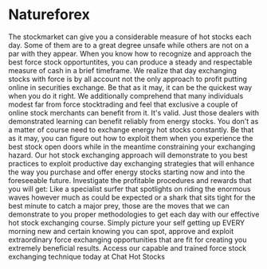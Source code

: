 # Natureforex
The stockmarket can give you a considerable measure of hot stocks each day. Some of them are to a great degree unsafe while others are not on a par with they appear. When you know how to recognize and approach the best force stock opportuntites, you can produce a steady and respectable measure of cash in a brief timeframe.   We realize that day exchanging stocks with force is by all account not the only approach to profit putting online in securities exchange. Be that as it may, it can be the quickest way when you do it right. We additionally comprehend that many individuals modest far from force stocktrading and feel that exclusive a couple of online stock merchants can benefit from it. It's valid. Just those dealers with demonstrated learning can benefit reliably from energy stocks.   You don't as a matter of course need to exchange energy hot stocks constantly. Be that as it may, you can figure out how to exploit them when you experience the best stock open doors while in the meantime constraining your exchanging hazard.  Our hot stock exchanging approach will demonstrate to you best practices to exploit productive day exchanging strategies that will enhance the way you purchase and offer energy stocks starting now and into the foreseeable future. Investigate the profitable procedures and rewards that you will get:   Like a specialist surfer that spotlights on riding the enormous waves however much as could be expected or a shark that sits tight for the best minute to catch a major prey, those are the moves that we can demonstrate to you proper methodologies to get each day with our effective hot stock exchanging course.   Simply picture your self getting up EVERY morning new and certain knowing you can spot, approve and exploit extraordinary force exchanging opportunities that are fit for creating you extremely beneficial results.   Access our capable and trained force stock exchanging technique today at Chat Hot Stocks
